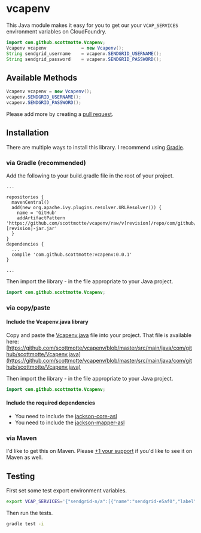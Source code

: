 # vcapenv

This Java module makes it easy for you to get our your `VCAP_SERVICES` environment variables on CloudFoundry.

```java
import com.github.scottmotte.Vcapenv;
Vcapenv vcapenv             = new Vcapenv();
String sendgrid_username    = vcapenv.SENDGRID_USERNAME();
String sendgrid_password    = vcapenv.SENDGRID_PASSWORD();
```

## Available Methods

```java
Vcapenv vcapenv = new Vcapenv();
vcapenv.SENDGRID_USERNAME();
vcapenv.SENDGRID_PASSWORD();
```

Please add more by creating a [pull request](https://github.com/scottmotte/vcapenv/pulls).

## Installation

There are multiple ways to install this library. I recommend using [Gradle](http://www.gradle.org/).

### via Gradle (recommended)

Add the following to your build.gradle file in the root of your project.

```
...

repositories {
  mavenCentral()
  add(new org.apache.ivy.plugins.resolver.URLResolver()) {
    name = 'GitHub'
    addArtifactPattern 'https://github.com/scottmotte/vcapenv/raw/v[revision]/repo/com/github/scottmotte/[revision]/vcapenv-[revision]-jar.jar'
  }
}
dependencies {
  ...
  compile 'com.github.scottmotte:vcapenv:0.0.1'
}

...
```

Then import the library - in the file appropriate to your Java project.

```java
import com.github.scottmotte.Vcapenv;
```

### via copy/paste

#### Include the Vcapenv.java library

Copy and paste the [Vcapenv.java](https://github.com/scottmotte/vcapenv/blob/master/src/main/java/com/github/scottmotte/Vcapenv.java) file into your project. That file is available here: [https://github.com/scottmotte/vcapenv/blob/master/src/main/java/com/github/scottmotte/Vcapenv.java](https://github.com/scottmotte/vcapenv/blob/master/src/main/java/com/github/scottmotte/Vcapenv.java)

Then import the library - in the file appropriate to your Java project.

```java
import com.github.scottmotte.Vcapenv;
```

#### Include the required dependencies

* You need to include the [jackson-core-asl](http://mvnrepository.com/artifact/org.codehaus.jackson/jackson-core-asl)
* You need to include the [jackson-mapper-asl](http://mvnrepository.com/artifact/org.codehaus.jackson/jackson-mapper-asl)

### via Maven

I'd like to get this on Maven. Please [+1 your support](https://github.com/scottmotte/vcapenv/issues) if you'd like to see it on Maven as well.

## Testing

First set some test export environment variables.

```bash
export VCAP_SERVICES='{"sendgrid-n/a":[{"name":"sendgrid-e5af0","label":"sendgrid-n/a","tags":["smtp"],"plan":"free","credentials":{"username":"orion","hostname":"smtp.sendgrid.net","password":"ofsky"}}]}'
```

Then run the tests.

```bash
gradle test -i
``` 
